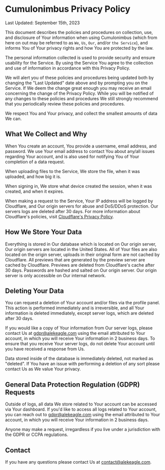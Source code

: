 # Cumulonimbus Privacy Policy

Last Updated: September 15th, 2023

This document describes the policies and procedures on collection, use, and disclosure of Your information when using Cumulonimbus (which from here on out may be referred to as `We`, `Us`, `Our`, and/or `the Service`), and informs You of Your privacy rights and how You are protected by the law.

The personal information collected is used to provide security and ensure usability for the Service. By using the Service You agree to the collection and use of information in accordance with this Privacy Policy.

We will alert you of these policies and procedures being updated both by changing the "Last Updated" date above and by prompting you on the Service. If We deem the change great enough you may receive an email concerning the change of the Privacy Policy. While you will be notified of any changes to these policies and procedures We still strongly recommend that you periodically review these policies and procedures.

We respect You and Your privacy, and collect the smallest amounts of data We can.

## What We Collect and Why

When You create an account, You provide a username, email address, and password. We use Your email address to contact You about any/all issues regarding Your account, and is also used for notifying You of Your completion of a data request.

When uploading files to the Service, We store the file, when it was uploaded, and how big it is.

When signing in, We store what device created the session, when it was created, and when it expires.

When making a request to the Service, Your IP address will be logged by Cloudflare, and Our origin servers for abuse and DoS/DDoS protection. Our servers logs are deleted after 30 days. For more information about Cloudflare's policies, visit [Cloudflare's Privacy Policy](https://www.cloudflare.com/privacypolicy/).

## How We Store Your Data

Everything is stored in Our database which is located on Our origin server, Our origin servers are located in the United States. All of Your files are also located on the origin server, uploads in their original form are not cached by Cloudflare. All previews that are generated by the preview server are cached by Cloudflare. Previews are deleted from Cloudflare's cache after 30 days. Passwords are hashed and salted on Our origin server. Our origin server is only accessible on Our internal network.

## Deleting Your Data

You can request a deletion of Your account and/or files via the profile panel. This action is performed immediately and is irreversible, and all Your information is deleted immediately, except server logs, which are deleted after 30 days.

If you would like a copy of Your information from Our server logs, please contact Us at <gdpr@alekeagle.com> using the email attributed to Your account, in which you will receive Your information in 2 business days. To ensure that you receive Your server logs, do not delete Your account until you have received a response from Us.

Data stored inside of the database is immediately deleted, not marked as "deleted". If You have an issue with performing a deletion of any sort please contact Us as We value Your privacy.

## General Data Protection Regulation (GDPR) Requests

Outside of logs, all data We store related to Your account can be accessed via Your dashboard. If you'd like to access all logs related to Your account, you can reach out to <gdpr@alekeagle.com> using the email attributed to Your account, in which you will receive Your information in 2 business days.

Anyone may make a request, irregardless if you live under a jurisdiction with the GDPR or CCPA regulations.

## Contact

If you have any questions please contact Us at <contact@alekeagle.com>.
